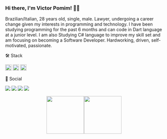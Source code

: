 ### Hi there, I'm Victor Pomim! 👨‍🚀

Brazilian/Italian, 28 years old, single, male.
Lawyer, undergoing a career change given my interests in programming and technology. I have been studying programming for the past 6 months and can code in Dart language at a junior level. I am also Studying C# language to improve my skill set and am focusing on becoming a Software Developer.
Hardworking, driven, self-motivated, passionate.

🛠  Stack

<img height="20em" src="https://img.shields.io/badge/C%23-239120?style=for-the-badge&logo=c-sharp&logoColor=white" /> <img height="20em" src="https://img.shields.io/badge/.NET-5C2D91?style=for-the-badge&logo=.net&logoColor=white" /> <img height="20em" src="https://img.shields.io/badge/Dart-0175C2?style=for-the-badge&logo=dart&logoColor=white" />
  
        
  📱  Social
  
  <a href="https://instagram.com/victorpomim" target="_blank"><img src="https://img.shields.io/badge/-Instagram-%23E4405F?style=for-the-badge&logo=instagram&logoColor=white" target="_blank"></a> <a href="https://twitter.com/victorpomim" target="_blank"><img src="https://img.shields.io/badge/Twitter-1DA1F2?style=for-the-badge&logo=twitter&logoColor=white" target="_blank"></a> <a href = "mailto:pomim.victor@gmail.com"><img src="https://img.shields.io/badge/-Gmail-%23333?style=for-the-badge&logo=gmail&logoColor=white" target="_blank"></a> <a href="https://www.linkedin.com/in/victorpomim" target="_blank"><img src="https://img.shields.io/badge/-LinkedIn-%230077B5?style=for-the-badge&logo=linkedin&logoColor=white" target="_blank"></a> 
                            



<div align="center">
  <a href="https://github.com/victorpomim">
  <img height="120em" src="https://github-readme-stats.vercel.app/api?username=victorpomim&show_icons=true&theme=dark&include_all_commits=true&count_private=true"/><img height="120em" src="https://github-readme-stats.vercel.app/api/top-langs/?username=victorpomim&layout=compact&langs_count=7&theme=dark"/>
</div>  
  
  
  
  
  
  
  
  
  


